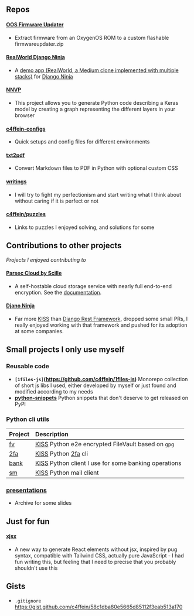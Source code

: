 ## Repos

#### [OOS Firmware Updater](https://github.com/c4ffein/OOS-firmware-updater)
- Extract firmware from an OxygenOS ROM to a custom flashable firmwareupdater.zip

#### [RealWorld Django Ninja](https://github.com/c4ffein/realworld-django-ninja/)
- A [demo app (RealWorld, a Medium clone implemented with multiple stacks)](https://codebase.show/projects/realworld?category=backend&language=python) for [Django Ninja](https://django-ninja.dev/)

#### [NNVP](https://github.com/c4ffein/NNVP)
- This project allows you to generate Python code describing a Keras model by creating a graph representing the different layers in your browser

#### [c4ffein-configs](https://github.com/c4ffein/c4ffein-configs)
- Quick setups and config files for different environments

#### [txt2pdf](https://github.com/c4ffein/txt2pdf)
- Convert Markdown files to PDF in Python with optional custom CSS

#### [writings](https://github.com/c4ffein/writings)
- I will try to fight my perfectionism and start writing what I think about without caring if it is perfect or not

#### [c4ffein/puzzles](https://github.com/c4ffein/puzzles)
- Links to puzzles I enjoyed solving, and solutions for some

## Contributions to other projects
*Projects I enjoyed contributing to*

#### [Parsec Cloud by Scille](https://github.com/Scille/parsec-cloud)
- A self-hostable cloud storage service with nearly full end-to-end encryption. See the [documentation](https://docs.parsec.cloud/en/latest/architecture.html).

#### [Djano Ninja](https://github.com/vitalik/django-ninja)
- Far more [KISS](https://en.wikipedia.org/wiki/KISS_principle) than [Django Rest Framework](https://github.com/encode/django-rest-framework), dropped some small PRs, I really enjoyed working with that framework and pushed for its adoption at some companies.

## Small projects I only use myself

### Reusable code

- **`[1files-js]`(https://github.com/c4ffein/1files-js)** Monorepo collection of short js libs I used, either developed by myself or just found and modified according to my needs
- **[python-snippets](https://github.com/c4ffein/python-snippets)** Python snippets that don't deserve to get released on PyPI

### Python cli utils

| Project | Description |
| :-------------------------------------- | :------------------------------------------------------------------------------------------------------------------------------- |
| [fv](https://github.com/c4ffein/fv)     | [KISS](https://en.wikipedia.org/wiki/KISS_principle) Python e2e encrypted FileVault based on `gpg`                               |
| [2fa](https://github.com/c4ffein/2fa)   | [KISS](https://en.wikipedia.org/wiki/KISS_principle) Python [2fa](https://en.wikipedia.org/wiki/Multi-factor_authentication) cli |
| [bank](https://github.com/c4ffein/bank) | [KISS](https://en.wikipedia.org/wiki/KISS_principle) Python client I use for some banking operations                             |
| [sm](https://github.com/c4ffein/sm)     | [KISS](https://en.wikipedia.org/wiki/KISS_principle) Python mail client                                                          |
### [presentations](https://github.com/c4ffein/presentations)
- Archive for some slides

## Just for fun

#### [xjsx](https://github.com/c4ffein/xjsx)
- A new way to generate React elements without jsx, inspired by pug syntax, compatible with Tailwind CSS, actually pure JavaScript - I had fun writing this, but feeling that I need to precise that you probably shouldn't use this

## Gists
- `.gitignore` https://gist.github.com/c4ffein/58c1dba80e5665d85112f3eab513a170
